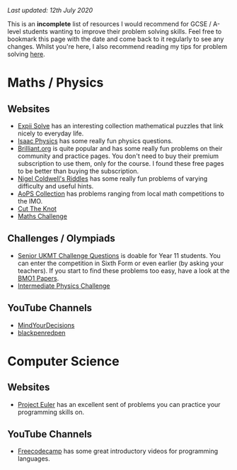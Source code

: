 _Last updated: 12th July 2020_

This is an **incomplete** list of resources I would recommend for GCSE / A-level students wanting to improve their problem solving skills. Feel free to bookmark this page with the date and come back to it regularly to see any changes. Whilst you're here, I also recommend reading my tips for problem solving [here](https://github.com/RehmanAmjad/tips-on-problem-solving/blob/master/README.md).


# Maths / Physics

## Websites
- [Expii Solve](https://v1.expii.com/solve) has an interesting collection mathematical puzzles that link nicely to everyday life.
- [Isaac Physics](https://isaacphysics.org/) has some really fun physics questions.
- [Brilliant.org](https://brilliant.org) is quite popular and has some really fun problems on their community and practice pages. You don't need to buy their premium subscription to use them, only for the course. I found these free pages to be better than buying the subscription.
- [Nigel Coldwell's Riddles](http://puzzles.nigelcoldwell.co.uk/) has some really fun problems of varying difficulty and useful hints.
- [AoPS Collection](https://artofproblemsolving.com/community/c13_contests) has problems ranging from local math competitions to the IMO.
- [Cut The Knot](https://www.cut-the-knot.org/)
- [Maths Challenge](https://mathschallenge.net/)

## Challenges / Olympiads
- [Senior UKMT Challenge Questions](https://colmanweb.co.uk/problemsolving/ukmt.html) is doable for Year 11 students. You can enter the competition in Sixth Form or even earlier (by asking your teachers). If you start to find these problems too easy, have a look at the [BMO1 Papers](https://bmos.ukmt.org.uk/home/bmo.shtml#bmo1).
- [Intermediate Physics Challenge](https://www.bpho.org.uk/past-papers/physics-challenge-gcse)

## YouTube Channels
- [MindYourDecisions](https://www.youtube.com/user/MindYourDecisions/videos)
- [blackpenredpen](https://www.youtube.com/c/blackpenredpen/videos)


# Computer Science

## Websites
- [Project Euler](https://projecteuler.net/) has an excellent sent of problems you can practice your programming skills on.

## YouTube Channels
- [Freecodecamp](https://www.youtube.com/c/Freecodecamp/videos) has some great introductory videos for programming languages.
